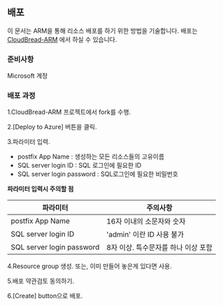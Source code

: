 ## 배포
이 문서는 ARM을 통해 리소스 배포를 하기 위한 방법을 기술합니다.
배포는 [CloudBread-ARM](https://github.com/CloudBreadProject/CloudBread-ARM) 에서 하실 수 있습니다.

### 준비사항
Microsoft 계정

### 배포 과정
1.CloudBread-ARM 프로젝트에서 fork를 수행.

2.[Deploy to Azure] 버튼을 클릭.

3.파라미터 입력.
 - postfix App Name : 생성하는 모든 리소스들의 고유이름
 - SQL server login ID : SQL 로그인에 필요한 ID
 - SQL server login password : SQL로그인에 필요한 비밀번호

**파라미터 입력시 주의할 점**

파라미터|주의사항
---|---|
postfix App Name|16자 이내의 소문자와 숫자
SQL server login ID|'admin' 이란 ID 사용 불가
SQL server login password|8자 이상. 특수문자를 하나 이상 포함

4.Resource group 생성. 또는, 이미 만들어 놓은게 있다면 사용.

5.배포 약관검토 동의하기.

6.[Create] button으로 배포.

